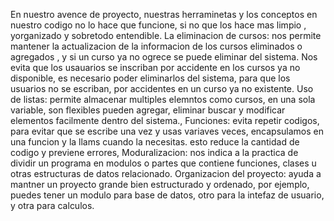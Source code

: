 En nuestro avence de proyecto, nuestras herraminetas y los conceptos en nuestro codigo no lo hace que funcione, si no que los hace mas limpio , yorganizado y sobretodo entendible. 
La eliminacion de cursos: nos permite mantener la actualizacion de la informacion de los cursos eliminados o agregados , y si un curso ya no ogrece se puede eliminar del sistema. Nos evita que los usauarios se inscriban por accidente en los cursos ya no disponible, es necesario poder eliminarlos del sistema, para que los usuarios no se escriban, por accidentes en un curso ya no existente. 
Uso de listas: permite almacenar multiples elemntos como cursos, en una sola variable, son flexibles pueden agregar, eliminar buscar y modificar elementos facilmente dentro del sistema., 
Funciones: evita repetir codigos, para evitar que se escribe una vez y usas variaves veces, encapsulamos en una funcion y la llams cuando la necesitas. esto reduce la cantidad de codigo y previene errores, 
Moduralizacion: nos indica a la practica de dividir un programa en modulos o partes que contiene funciones, clases u otras estructuras de datos relacionado. 
Organizacion del proyecto: ayuda a mantner un proyecto grande bien estructurado y ordenado, por ejemplo, puedes tener un modulo para base de datos, otro para la intefaz de usuario, y otra para calculos. 
